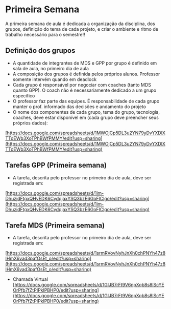 # Primeira Semana
A primeira semana de aula é dedicada a organização da disciplina, dos grupos, definição do tema de cada projeto, e criar o ambiente e ritmo de trabalho necessário para o semestre!!

## Definição dos grupos

* A quantidade de integrantes de MDS e GPP por grupo é definido em sala de aula, no primeiro dia de aula 
* A composição dos grupos é definida pelos próprios alunos. Professor somente intervém quando em deadlock
* Cada grupo é responsável por negociar com coaches (tanto MDS quanto GPP). O coach não é necessariamente dedicado a um grupo específico
* O professor faz parte das equipes. É responsabilidade de cada grupo manter o prof. informado das decisões e andamento do projeto
* O nome dos componentes de cada grupo, tema do grupo, tecnologia, coaches, deve estar disponível em (cada grupo deve preencher seus próprios dados):

[https://docs.google.com/spreadsheets/d/1MWOjCp5DL3u2YN79yDvYXDlXTTdEWb3XoTPhBWfPMMY/edit?usp=sharing](https://docs.google.com/spreadsheets/d/1MWOjCp5DL3u2YN79yDvYXDlXTTdEWb3XoTPhBWfPMMY/edit?usp=sharing)

## Tarefas GPP (Primeira semana)

* A tarefa, descrita pelo professor no primeiro dia de aula, deve ser registrada em:

[https://docs.google.com/spreadsheets/d/1im-DhuzjdFtgxQHyEDK6CydqjaxYSQ3bzE6GoFlClgo/edit?usp=sharing](https://docs.google.com/spreadsheets/d/1im-DhuzjdFtgxQHyEDK6CydqjaxYSQ3bzE6GoFlClgo/edit?usp=sharing)


## Tarefa MDS (Primeira semana)

* A tarefa, descrita pelo professor no primeiro dia de aula, deve ser registrada em:

[https://docs.google.com/spreadsheets/d/1srmRVovNyhJnXh0chPNYh47z8IHmX6vad3pafOsEt_o/edit?usp=sharing](https://docs.google.com/spreadsheets/d/1srmRVovNyhJnXh0chPNYh47z8IHmX6vad3pafOsEt_o/edit?usp=sharing)

* Chamada Virtual
[https://docs.google.com/spreadsheets/d/1GlJB7rFt9V6npXqb8s8lScYEOrPfb7fZtPIPklPBHP0/edit?usp=sharing](https://docs.google.com/spreadsheets/d/1GlJB7rFt9V6npXqb8s8lScYEOrPfb7fZtPIPklPBHP0/edit?usp=sharing)